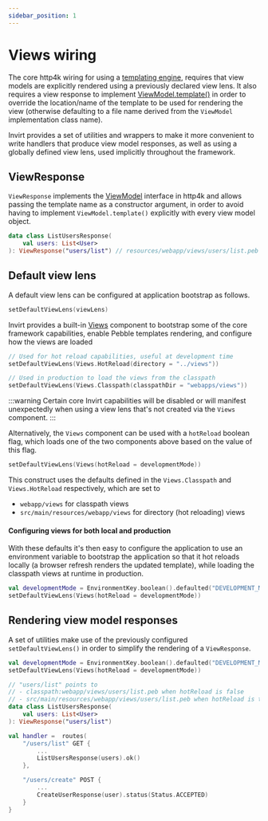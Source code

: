 ```yaml
---
sidebar_position: 1
---
```


# Views wiring
The core http4k wiring for using a [templating engine](https://www.http4k.org/guide/howto/use_a_templating_engine/),
requires that view models are explicitly rendered using a previously declared view lens.
It also requires a view response to implement [ViewModel.template()](https://www.http4k.org/api/org.http4k.template/-view-model/)
in order to override the location/name of the template to be used for rendering the view (otherwise defaulting to
a file name derived from the `ViewModel` implementation class name).

Invirt provides a set of utilities and wrappers to make it more convenient to write handlers that produce view model responses,
as well as using a globally defined view lens, used implicitly throughout the framework.

## ViewResponse
`ViewResponse` implements the [ViewModel](https://www.http4k.org/api/org.http4k.template/-view-model/) interface
in http4k and allows passing the template name as a constructor argument, in order to avoid having
to implement `ViewModel.template()` explicitly with every view model object.

```kotlin
data class ListUsersResponse(
    val users: List<User>
): ViewResponse("users/list") // resources/webapp/views/users/list.peb
```
## Default view lens
A default view lens can be configured at application bootstrap as follows.
```kotlin
setDefaultViewLens(viewLens)
```
Invirt provides a built-in [Views](https://github.com/resoluteworks/invirt/blob/main/invirt-http4k/src/main/kotlin/invirt/http4k/views/views.kt#L23)
component to bootstrap some of the core framework capabilities, enable Pebble templates rendering, and configure how the views are loaded

```kotlin
// Used for hot reload capabilities, useful at development time
setDefaultViewLens(Views.HotReload(directory = "../views"))

// Used in production to load the views from the classpath
setDefaultViewLens(Views.Classpath(classpathDir = "webapps/views"))
```

:::warning
Certain core Invirt capabilities will be disabled or will manifest unexpectedly when using a view lens that's not created
via the `Views` component.
:::

Alternatively, the `Views` component can be used with a `hotReload` boolean flag, which loads one of the two components above
based on the value of this flag.

```kotlin
setDefaultViewLens(Views(hotReload = developmentMode))
```

This construct uses the defaults defined in the `Views.Classpath` and `Views.HotReload` respectively, which are set to
 * `webapp/views` for classpath views
 * `src/main/resources/webapp/views` for directory (hot reloading) views

#### Configuring views for both local and production
With these defaults it's then easy to configure the application to use an environment variable to bootstrap the application
so that it hot reloads locally (a browser refresh renders the updated template), while loading the classpath views at runtime
in production.

```kotlin
val developmentMode = EnvironmentKey.boolean().defaulted("DEVELOPMENT_MODE", false)(Environment.ENV)
setDefaultViewLens(Views(hotReload = developmentMode))
```

## Rendering view model responses
A set of utilities make use of the previously configured `setDefaultViewLens()` in order to simplify the rendering of a `ViewResponse`.
```kotlin
val developmentMode = EnvironmentKey.boolean().defaulted("DEVELOPMENT_MODE", false)(Environment.ENV)
setDefaultViewLens(Views(hotReload = developmentMode))

// "users/list" points to
// - classpath:webapp/views/users/list.peb when hotReload is false
// - src/main/resources/webapp/views/users/list.peb when hotReload is true
data class ListUsersResponse(
    val users: List<User>
): ViewResponse("users/list")

val handler =  routes(
    "/users/list" GET {
        ...
        ListUsersResponse(users).ok()
    },

    "/users/create" POST {
        ...
        CreateUserResponse(user).status(Status.ACCEPTED)
    }
}
```
